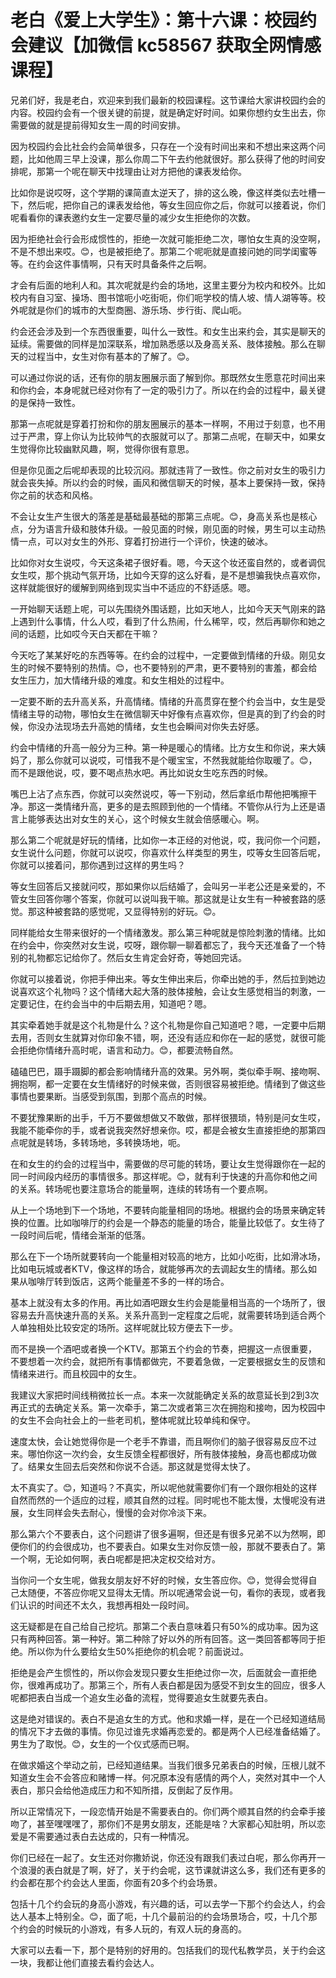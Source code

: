 # 老白《爱上大学生》：第十六课：校园约会建议【加微信 kc58567 获取全网情感课程】

兄弟们好，我是老白，欢迎来到我们最新的校园课程。这节课给大家讲校园约会的内容。校园约会有一个很关键的前提，就是确定好时间。如果你想约女生出去，你需要做的就是提前得知女生一周的时间安排。

因为校园约会比社会约会简单很多，只存在一个没有时间出来和不想出来这两个问题，比如他周三早上没课，那么你周二下午去约他就很好。那么获得了他的时间安排呢，那第一个呢在聊天中找理由让对方把他的课表发给你。

比如你是说哎呀，这个学期的课简直太逆天了，排的这么晚，像这样类似去吐槽一下，然后呢，把你自己的课表发给他，等女生回应你之后，你就可以接着说，你们呢看看你的课表邀约女生一定要尽量的减少女生拒绝你的次数。

因为拒绝社会行会形成惯性的，拒绝一次就可能拒绝二次，哪怕女生真的没空啊，不是不想出来哎。😊，也是被拒绝了。那第二个呢呃就是直接问她的同学闺蜜等等。在约会这件事情啊，只有天时具备条件之后啊。

才会有后面的地利人和。其次呢就是约会的场地，这里主要分为校内和校外。比如校内有自习室、操场、图书馆呃小吃街呃，你们呃学校的情人坡、情人湖等等。校外呢就是你们的城市的大型商圈、游乐场、步行街、爬山呃。

约会还会涉及到一个东西很重要，叫什么一致性。和女生出来约会，其实是聊天的延续。需要做的同样是加深联系，增加熟悉感以及身高关系、肢体接触。那么在聊天的过程当中，女生对你有基本的了解了。😊。

可以通过你说的话，还有你的朋友圈展示面了解到你。那既然女生愿意花时间出来和你约会，本身呢就已经对你有了一定的吸引力了。所以在约会的过程中，最关键的是保持一致性。

那第一点呢就是穿着打扮和你的朋友圈展示的基本一样啊，不用过于刻意，也不用过于严肃，穿上你认为比较帅气的衣服就可以了。那第二点呢，在聊天中，如果女生觉得你比较幽默风趣，啊，觉得你很有意思。

但是你见面之后呢却表现的比较沉闷。那就违背了一致性。你之前对女生的吸引力就会丧失掉。所以约会的时候，画风和微信聊天的时候，基本上要保持一致，保持你之前的状态和风格。

不会让女生产生很大的落差是基础最基础的那第三点呢。😊，身高关系也是核心点，分为语言升级和肢体升级。一般见面的时候，刚见面的时候，男生可以主动热情一点，可以对女生的外形、穿着打扮进行一个评价，快速的破冰。

比如你对女生说哎，今天这条裙子很好看。嗯，今天这个妆还蛮自然的，或者调侃女生哎，那个挑动气氛开场，比如今天穿的这么好看，是不是想骗我快点喜欢你，这样就能很好的缓解到网络到现实当中不适应的不舒适感。嗯。

一开始聊天话题上呢，可以先围绕外围话题，比如天地人，比如今天天气刚来的路上遇到什么事情，什么人哎，看到了什么热闹，什么稀罕，哎，然后再聊你和她之间的话题，比如哎今天白天都在干嘛？

今天吃了某某好吃的东西等等。在约会的过程中，一定要做到情绪的升级。刚见女生的时候不要特别的热情。😊，也不要特别的严肃，更不要特别的害羞，都会给女生压力，加大情绪升级的难度。和女生相处的过程中。

一定要不断的去升高关系，升高情绪。情绪的升高贯穿在整个约会当中，女生是受情绪主导的动物，哪怕女生在微信聊天中好像有点喜欢你，但是真的到了约会的时候，你没办法现场去升高她的情绪，女生也会瞬间对你失去好感。

约会中情绪的升高一般分为三种。第一种是暖心的情绪。比方女生和你说，来大姨妈了，那么你就可以说哎，可惜我不是个暖宝宝，不然我就能给你取暖了。😊，而不是跟他说，哎，要不喝点热水吧。再比如说女生吃东西的时候。

嘴巴上沾了点东西，你就可以突然说哎，等一下别动，然后拿纸巾帮他把嘴擦干净。那这一类情绪升高，更多的是去照顾到他的一个情绪。不管你从行为上还是语言上能够表达出对女生的关心，这个时候女生就会倍感暖心。啊。

那么第二个呢就是好玩的情绪，比如你一本正经的对他说，哎，我问你一个问题，女生说什么问题，你就可以说哎，你喜欢什么样类型的男生，哎等女生回答后呢，你就可以接着问，那你遇到过这样的男生吗？

等女生回答后又接就问哎，那如果你以后结婚了，会叫另一半老公还是亲爱的，不管女生回答你哪个答案，你就可以说叫我干嘛。那这就是让女生有一种被套路的感觉。那这种被套路的感觉呢，又显得特别的好玩。😊。

同样能给女生带来很好的一个情绪激发。那么第三种呢就是惊险刺激的情绪。比如在约会中，你突然对女生说，哎呀，跟你聊一聊着都忘了，我今天还准备了一个特别的礼物都忘记给你了。然后女生肯定会好奇，等她回完话。

你就可以接着说，你把手伸出来。等女生伸出来后，你牵出她的手，然后拉到她边说喜欢这个礼物吗？这个情绪大起大落的肢体接触，会让女生感觉相当的刺激，一定要记住，在约会当中的中后期去用，知道吧？嗯。

其实牵着她手就是这个礼物是什么？这个礼物是你自己知道吧？嗯，一定要中后期去用，否则女生就算对你印象不错，啊，还没有适应和你在一起的感觉，就很可能会拒绝你情绪升高时呢，语言和动力。😊，都要流畅自然。

磕磕巴巴，蹑手蹑脚的都会影响情绪升高的效果。另外啊，类似牵手啊、接吻啊、拥抱啊，都一定要在女生情绪好的时候来做，否则很容易被拒绝。情绪到了做这些事情也要果断。当感受到氛围，到那个高点的时候。

不要犹豫果断的出手，千万不要做想做又不敢做，那样很猥琐，特别是问女生哎，我能不能牵你的手，或者说我突然好想亲你。哎，都是会被女生直接拒绝的那第四点呢就是转场，多转场地，多转换场地，呃。

在和女生的约会的过程当中，需要做的尽可能的转场，要让女生觉得跟你在一起的同一时间段内经历的事情很多。那这样呢。😊，就有利于快速的升高你和他之间的关系。转场呢也要注意场合的能量啊，连续的转场有一个要点啊。

从上一个场地到下一个场地，不要转向能量相同的场地。根据约会的场景来确定转换的位置。比如咖啡厅的约会是一个静态的能量的场合，能量比较低了。女生待了一段时间后呢，情绪会渐渐的低落。

那么在下一个场所就要转向一个能量相对较高的地方，比如小吃街，比如滑冰场，比如电玩城或者KTV，像这样的场合，就能够再次的去调起女生的情绪。那么如果从咖啡厅转到饭店，这两个能量差不多的一样的场合。

基本上就没有太多的作用。再比如酒吧跟女生约会是能量相当高的一个场所了，很容易去升高快速升高的关系。关系升高到一定程度之后呢，就需要转场到适合两个人单独相处比较安定的场所。这样呢就比较方便去下一步。

而不是换一个酒吧或者换一个KTV。那第五个约会的节奏，把握这一点很重要，不要想着一次约会，就把所有事情都做完，不要着急做，一定要根据女生的反馈和情绪来进行。而且校园中的女生。

我建议大家把时间线稍微拉长一点。本来一次就能确定关系的故意延长到2到3次再正式的去确定关系。第一次牵手，第二次或者第三次在拥抱和接吻，因为校园中的女生不会向社会上的一些老司机，整体呢就比较单纯和保守。

速度太快，会让她觉得你是一个老手不靠谱，而且啊你们的脑子很容易反应不过来。哪怕你这一次约会，女生反馈全程都很好，所有肢体接触，身高也都成功做了。结果女生回去后突然和你说不合适。那这就是觉得太快了。

太不真实了。😊，知道吗？不真实，所以呢他就需要你们有一个跟你相处的这样自然而然的一个适应的过程，顺其自然的过程。同时呢也不能太慢，太慢呢没有进展，女生同样会失去耐心，慢慢的会对你冷淡下来。

那么第六个不要表白，这个问题讲了很多遍啊，但还是有很多兄弟不以为然啊，即便你们的约会很成功，也不要表白。如果女生对你反馈一般，那就不要表白了。第一个啊，无论如何啊，表白呢都是把决定权交给对方。

当你问一个女生呢，做我女朋友好不好的时候，女生答应你。😊，觉得会觉得自己太随便，不答应你呢又显得太无情。所以呢通常会说一句，看你的表现，或者我们认识的时间还不太久，我想再相处一段时间。

这无疑都是在自己给自己挖坑。那第二个表白意味着只有50%的成功率。因为这只有两种回答。第一种好。第二种除了好以外的所有回答。这一类回答都等同于拒绝。所以你为什么要给女生50%拒绝你的机会呢？前面说过。

拒绝是会产生惯性的，所以你会发现只要女生拒绝过你一次，后面就会一直拒绝你，很难再成功了。那第三个，所有人表白都是因为感受不到女生的回应，很多人呢都把表白当成一个追女生必备的流程，觉得要追女生就要先表白。

这是绝对错误的。表白不是追女生的方式。他和求婚一样，是在一个已经知道结局的情况下才去做的事情。你见过谁先求婚再恋爱的。都是两个人已经准备结婚了。男生为了取悦。😊，女生的一个仪式感而已啊。

在做求婚这个举动之前，已经知道结果。当我们很多兄弟表白的时候，压根儿就不知道女生会不会答应和赌博一样。何况原本没有感情的两个人，突然对其中一个人表白，那只会给他造成压力和不知所措，反倒起了反作用。

所以正常情况下，一段恋情开始是不需要表白的。你们两个顺其自然的约会牵手接吻了，甚至嘿嘿嘿了，那你们不是男女朋友，还能是啥？大家都心知肚明，所以恋爱是不需要通过表白去达成的，只有一种情况。

你们已经在一起了。女生还对你撒娇说，你还没有跟我们表过白呢，那么你再开一个浪漫的表白就是了啊，好了，关于约会呢，这节课就讲这么多，我们还有更多的约会都在那个约会达人里面，你面有20多个约会场景。

包括十几个约会玩的身高小游戏，有兴趣的话，可以去学一下那个约会达人，约会达人基本上特别全。😊，面了呃，十几个最前沿的约会场景场合，哎，十几个那个约会的时候玩的小游戏，有多人玩的，有双人玩的身高的。

大家可以去看一下，那个是特别的好用的。包括我们的现代私教学员，关于约会这一块，我都让他们直接去看约会达人。


